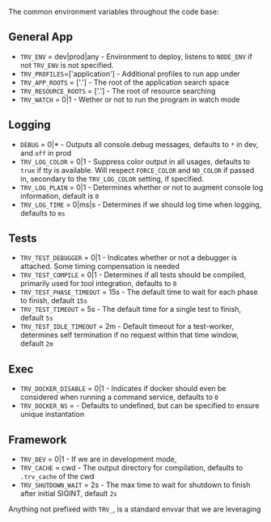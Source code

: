 

The common environment variables throughout the code base:

## General App
* `TRV_ENV` = dev|prod|any       - Environment to deploy, listens to `NODE_ENV` if not `TRV_ENV` is not specified.
* `TRV_PROFILES`=['application'] - Additional profiles to run app under
* `TRV_APP_ROOTS` = ['.']        - The root of the application search space
* `TRV_RESOURCE_ROOTS` = ['.']   - The root of resource searching
* `TRV_WATCH` = 0|1              - Wether or not to run the program in watch mode

## Logging 
* `DEBUG` = 0|*                  - Outputs all console.debug messages, defaults to `*` in dev, and `off` in prod
* `TRV_LOG_COLOR` = 0|1          - Suppress color output in all usages, defaults to `true` if tty is available.  Will respect `FORCE_COLOR` and `NO_COLOR` if passed in, secondary to the `TRV_LOG_COLOR` setting, if specified.
* `TRV_LOG_PLAIN` = 0|1          - Determines whether or not to augment console log information, default is `0`
* `TRV_LOG_TIME` = 0|ms|s        - Determines if we should log time when logging, defaults to `ms` 

## Tests
* `TRV_TEST_DEBUGGER` = 0|1      - Indicates whether or not a debugger is attached.  Some timing compensation is needed
* `TRV_TEST_COMPILE` = 0|1       - Determines if all tests should be compiled, primarily used for tool integration, defaults to `0`
* `TRV_TEST_PHASE_TIMEOUT` = 15s - The default time to wait for each phase to finish, default `15s`
* `TRV_TEST_TIMEOUT` = 5s        - The default time for a single test to finish, default `5s`
* `TRV_TEST_IDLE_TIMEOUT` = 2m   - Default timeout for a test-worker, determines self termination if no request within that time window, default `2m`

## Exec
* `TRV_DOCKER_DISABLE` = 0|1     - Indicates if docker should even be considered when running a command service, defaults to `0`
* `TRV_DOCKER_NS` =              - Defaults to undefined, but can be specified to ensure unique instantation

## Framework
* `TRV_DEV` = 0|1                - If we are in development mode, 
* `TRV_CACHE` = cwd              - The output directory for compilation, defaults to `.trv_cache` of the cwd
* `TRV_SHUTDOWN_WAIT` = 2s       - The max time to wait for shutdown to finish after initial SIGINT, default `2s`

Anything not prefixed with `TRV_`, is a standard envvar that we are leveraging